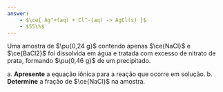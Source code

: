 ```yaml
---
answer:
    - $\ce{ Ag^+(aq) + Cl^-(aq) -> AgCl(s) }$
    - $55\%$
---
```


Uma amostra de $\pu{0,24 g}$ contendo apenas $\ce{NaCl}$ e $\ce{BaCl2}$ foi dissolvida em água e tratada com excesso de nitrato de prata, formando $\pu{0,46 g}$ de um precipitado.

a. **Apresente** a equação iônica para a reação que ocorre em solução.
b. **Determine** a fração de $\ce{NaCl}$ na amostra.
